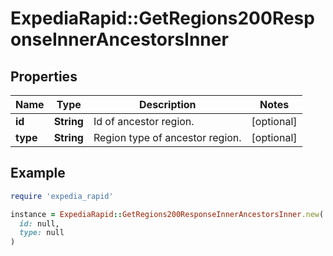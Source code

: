 # ExpediaRapid::GetRegions200ResponseInnerAncestorsInner

## Properties

| Name | Type | Description | Notes |
| ---- | ---- | ----------- | ----- |
| **id** | **String** | Id of ancestor region. | [optional] |
| **type** | **String** | Region type of ancestor region. | [optional] |

## Example

```ruby
require 'expedia_rapid'

instance = ExpediaRapid::GetRegions200ResponseInnerAncestorsInner.new(
  id: null,
  type: null
)
```

